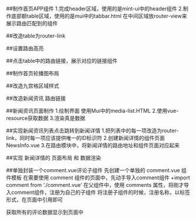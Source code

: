 
##制作首页APP组件
1.完成header区域，使用的是mint-ui中的header组件
2.制作底部额table区域，使用的是mui中的tabbar.html
在中间区域放router-view来展示路由匹配到的组件

##改造table为router-link

##设置路由高亮

##点击table中的路由链接，展示对应的链接组件

##制作首页轮播图布局

##改造九宫格区域样式

##改造新闻资讯 路由链接

##新闻资讯页面制作
1.绘制界面  使用Mui中的media-list.HTML
2.使用vue-resource获取数据
3.渲染真是数据

##实现新闻资讯列表点击跳转到新闻详情
1.把列表中的每一项改造为router-link，同时每一项应该提供唯一的ID标识符
2.创建新闻详情的组件页面 NewsInfo.vue
3.在路由模块中，将新闻详情的路由地址和组件页面对应起来


##实现 新闻详情的 页面布局 和 数据渲染


##单独封装一个comment.vue评论子组件
先创建一个单独的 comment.vue 组件模板
在需要使用 comment 组件的页面中，先动手导入comment组件
    +import comment from ‘./comment.vue’
在父组件中，使用 comments 属性，将刚才导入comment组件，注册为自己的子组件
将注册子组件的时候，注册名称，以标签形式，在页面中引用即可


获取所有的评论数据显示到页面中
